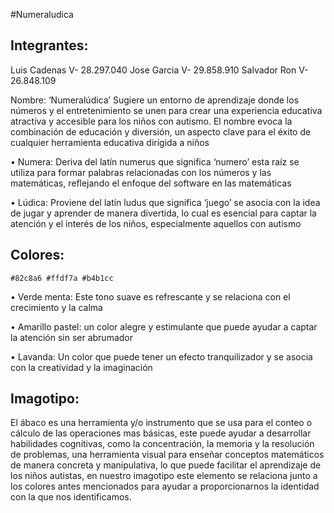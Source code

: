 #Numeraludica

## Integrantes:
Luis Cadenas V- 28.297.040
Jose Garcia V- 29.858.910
Salvador Ron V- 26.848.109

Nombre: ‘Numeralúdica’ Sugiere un entorno de aprendizaje donde los números y el entretenimiento
se unen para crear una experiencia educativa atractiva y accesible para los niños con autismo.
El nombre evoca la combinación de educación y diversión, un aspecto clave para el éxito de
cualquier herramienta educativa dirigida a niños

• Numera: Deriva del latín numerus que significa ‘numero’ esta raíz se utiliza para
formar palabras relacionadas con los números y las matemáticas, reflejando el
enfoque del software en las matemáticas

• Lúdica: Proviene del latín ludus que significa ‘juego’ se asocia con la idea de jugar
y aprender de manera divertida, lo cual es esencial para captar la atención y el interés
de los niños, especialmente aquellos con autismo

## Colores:
```#82c8a6 #ffdf7a #b4b1cc```

• Verde menta: Este tono suave es refrescante y se relaciona con el crecimiento y la
calma

• Amarillo pastel: un color alegre y estimulante que puede ayudar a captar la atención
sin ser abrumador

• Lavanda: Un color que puede tener un efecto tranquilizador y se asocia con la
creatividad y la imaginación

## Imagotipo:

El ábaco es una herramienta y/o instrumento que se usa para el conteo o cálculo de
las operaciones mas básicas, este puede ayudar a desarrollar habilidades cognitivas, como la
concentración, la memoria y la resolución de problemas, una herramienta visual para enseñar
conceptos matemáticos de manera concreta y manipulativa, lo que puede facilitar el
aprendizaje de los niños autistas, en nuestro imagotipo este elemento se relaciona junto a los
colores antes mencionados para ayudar a proporcionarnos la identidad con la que nos
identificamos.